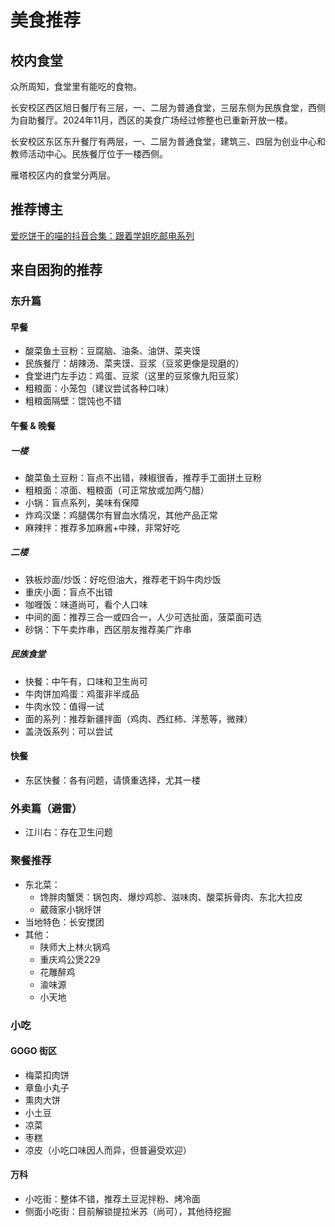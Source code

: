 <script setup lang="ts">
import MemberCard from "/.vitepress/components/MemberCard.vue";
</script>

# 美食推荐

## 校内食堂

众所周知，食堂里有能吃的食物。

长安校区西区旭日餐厅有三层，一、二层为普通食堂，三层东侧为民族食堂，西侧为自助餐厅。2024年11月，西区的美食广场经过修整也已重新开放一楼。

长安校区东区东升餐厅有两层，一、二层为普通食堂，建筑三、四层为创业中心和教师活动中心。民族餐厅位于一楼西侧。

雁塔校区内的食堂分两层。

## 推荐博主

<MemberCard
  name="爱吃饼干的喵"
  avatarType="url"
  avatar="https://p3-pc.douyinpic.com/img/aweme-avatar/tos-cn-avt-0015_6f3907e1033e723af12925e04b7e3ff0~c5_300x300.jpeg"
  linkText="抖音主页"
  link="https://www.douyin.com/user/MS4wLjABAAAAhdyOaI6Uf0hSGbxUVCyf0Eusd3WI6LIHdPIxURqkOeQ"
/>

[爱吃饼干的喵的抖音合集：跟着学姐吃邮电系列](https://www.iesdouyin.com/share/mix/detail/7366461662573889588/)

## 来自困狗的推荐

### 东升篇

#### 早餐

- 酸菜鱼土豆粉：豆腐脑、油条、油饼、菜夹馍
- 民族餐厅：胡辣汤、菜夹馍、豆浆（豆浆更像是现磨的）
- 食堂进门左手边：鸡蛋、豆浆（这里的豆浆像九阳豆浆）
- 粗粮面：小笼包（建议尝试各种口味）
- 粗粮面隔壁：馄饨也不错

#### 午餐 & 晚餐

##### 一楼

- 酸菜鱼土豆粉：盲点不出错，辣椒很香，推荐手工面拼土豆粉
- 粗粮面：凉面、粗粮面（可正常放或加两勺醋）
- 小锅：盲点系列，美味有保障
- 炸鸡汉堡：鸡腿偶尔有冒血水情况，其他产品正常
- 麻辣拌：推荐多加麻酱+中辣，非常好吃

##### 二楼

- 铁板炒面/炒饭：好吃但油大，推荐老干妈牛肉炒饭
- 重庆小面：盲点不出错
- 咖喱饭：味道尚可，看个人口味
- 中间的面：推荐三合一或四合一，人少可选扯面，菠菜面可选
- 砂锅：下午卖炸串，西区朋友推荐美广炸串

##### 民族食堂

- 快餐：中午有，口味和卫生尚可
- 牛肉饼加鸡蛋：鸡蛋非半成品
- 牛肉水饺：值得一试
- 面的系列：推荐新疆拌面（鸡肉、西红柿、洋葱等，微辣）
- 盖浇饭系列：可以尝试

#### 快餐

- 东区快餐：各有问题，请慎重选择，尤其一楼

### 外卖篇（避雷）

- 江川右：存在卫生问题

### 聚餐推荐

- 东北菜：
  - 馋胖肉蟹煲：锅包肉、爆炒鸡胗、滋味肉、酸菜拆骨肉、东北大拉皮
  - 葳薇家小锅烀饼
- 当地特色：长安搅团
- 其他：
  - 陕师大上林火锅鸡
  - 重庆鸡公煲229
  - 花雕醉鸡
  - 渝味源
  - 小天地

### 小吃

#### GOGO 街区

- 梅菜扣肉饼
- 章鱼小丸子
- 熏肉大饼
- 小土豆
- 凉菜
- 枣糕
- 凉皮（小吃口味因人而异，但普遍受欢迎）

#### 万科

- 小吃街：整体不错，推荐土豆泥拌粉、烤冷面
- 侧面小吃街：目前解锁提拉米苏（尚可），其他待挖掘
